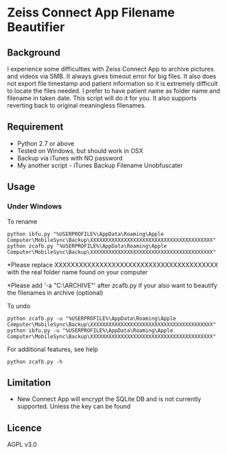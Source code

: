 # Zeiss Connect App Filename Beautifier

## Background

I experience some difficulties with Zeiss Connect App to archive pictures and videos via SMB. It always gives timeout error for big files. It also does not export file timestamp and patient information so it is extremely difficult to locate the files needed. I prefer to have patient name as folder name and filename in taken date. This script will do it for you. It also supports reverting back to original meaningless filenames.

## Requirement

* Python 2.7 or above
* Tested on Windows, but should work in OSX
* Backup via iTunes with NO password
* My another script - iTunes Backup Filename Unobfuscater

## Usage

### Under Windows

To rename 
```
python ibfu.py "%USERPROFILE%\AppData\Roaming\Apple Computer\MobileSync\Backup\XXXXXXXXXXXXXXXXXXXXXXXXXXXXXXXXXXXXXXXX"
python zcafb.py "%USERPROFILE%\AppData\Roaming\Apple Computer\MobileSync\Backup\XXXXXXXXXXXXXXXXXXXXXXXXXXXXXXXXXXXXXXXX"
```
*Please replace XXXXXXXXXXXXXXXXXXXXXXXXXXXXXXXXXXXXXXXX with the real folder name found on your computer

*Please add '-a "C:\ARCHIVE"' after zcafb.py if your also want to beautify the filenames in archive (optional)

To undo
```
python zcafb.py -u "%USERPROFILE%\AppData\Roaming\Apple Computer\MobileSync\Backup\XXXXXXXXXXXXXXXXXXXXXXXXXXXXXXXXXXXXXXXX"
python ibfu.py -u "%USERPROFILE%\AppData\Roaming\Apple Computer\MobileSync\Backup\XXXXXXXXXXXXXXXXXXXXXXXXXXXXXXXXXXXXXXXX"
```

For additional features, see help
```
python zcafb.py -h
``` 

## Limitation

- New Connect App will encrypt the SQLite DB and is not currently supported. Unless the key can be found

## Licence
AGPL v3.0